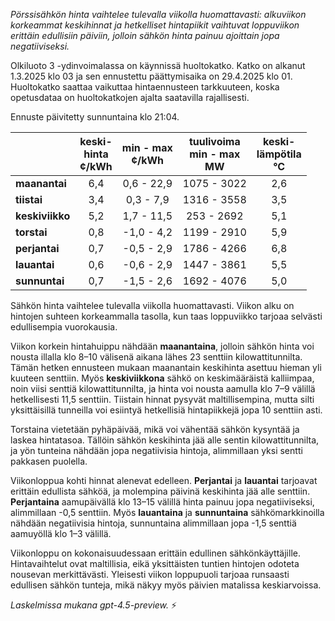 *Pörssisähkön hinta vaihtelee tulevalla viikolla huomattavasti: alkuviikon korkeammat keskihinnat ja hetkelliset hintapiikit vaihtuvat loppuviikon erittäin edullisiin päiviin, jolloin sähkön hinta painuu ajoittain jopa negatiiviseksi.*

Olkiluoto 3 -ydinvoimalassa on käynnissä huoltokatko. Katko on alkanut 1.3.2025 klo 03 ja sen ennustettu päättymisaika on 29.4.2025 klo 01. Huoltokatko saattaa vaikuttaa hintaennusteen tarkkuuteen, koska opetusdataa on huoltokatkojen ajalta saatavilla rajallisesti.

Ennuste päivitetty sunnuntaina klo 21:04.

|          | keski-<br>hinta<br>¢/kWh | min - max<br>¢/kWh | tuulivoima<br>min - max<br>MW | keski-<br>lämpötila<br>°C |
|:-------------|:----------------:|:----------------:|:-------------:|:-------------:|
| **maanantai**  | 6,4 | 0,6 - 22,9 | 1075 - 3022 | 2,6 |
| **tiistai**    | 3,4 | 0,3 - 7,9 | 1316 - 3558 | 3,5 |
| **keskiviikko**| 5,2 | 1,7 - 11,5 | 253 - 2692 | 5,1 |
| **torstai**    | 0,8 | -1,0 - 4,2 | 1199 - 2910 | 5,9 |
| **perjantai**  | 0,7 | -0,5 - 2,9 | 1786 - 4266 | 6,8 |
| **lauantai**   | 0,6 | -0,6 - 2,9 | 1447 - 3861 | 5,5 |
| **sunnuntai**  | 0,7 | -1,5 - 2,6 | 1692 - 4076 | 5,0 |

Sähkön hinta vaihtelee tulevalla viikolla huomattavasti. Viikon alku on hintojen suhteen korkeammalla tasolla, kun taas loppuviikko tarjoaa selvästi edullisempia vuorokausia.

Viikon korkein hintahuippu nähdään **maanantaina**, jolloin sähkön hinta voi nousta illalla klo 8–10 välisenä aikana lähes 23 senttiin kilowattitunnilta. Tämän hetken ennusteen mukaan maanantain keskihinta asettuu hieman yli kuuteen senttiin. Myös **keskiviikkona** sähkö on keskimääräistä kalliimpaa, noin viisi senttiä kilowattitunnilta, ja hinta voi nousta aamulla klo 7–9 välillä hetkellisesti 11,5 senttiin. Tiistain hinnat pysyvät maltillisempina, mutta silti yksittäisillä tunneilla voi esiintyä hetkellisiä hintapiikkejä jopa 10 senttiin asti.

Torstaina vietetään pyhäpäivää, mikä voi vähentää sähkön kysyntää ja laskea hintatasoa. Tällöin sähkön keskihinta jää alle sentin kilowattitunnilta, ja yön tunteina nähdään jopa negatiivisia hintoja, alimmillaan yksi sentti pakkasen puolella. 

Viikonloppua kohti hinnat alenevat edelleen. **Perjantai** ja **lauantai** tarjoavat erittäin edullista sähköä, ja molempina päivinä keskihinta jää alle senttiin. **Perjantaina** aamupäivällä klo 13–15 välillä hinta painuu jopa negatiiviseksi, alimmillaan -0,5 senttiin. Myös **lauantaina** ja **sunnuntaina** sähkömarkkinoilla nähdään negatiivisia hintoja, sunnuntaina alimmillaan jopa -1,5 senttiä aamuyöllä klo 1–3 välillä.

Viikonloppu on kokonaisuudessaan erittäin edullinen sähkönkäyttäjille. Hintavaihtelut ovat maltillisia, eikä yksittäisten tuntien hintojen odoteta nousevan merkittävästi. Yleisesti viikon loppupuoli tarjoaa runsaasti edullisen sähkön tunteja, mikä näkyy myös päivien matalissa keskiarvoissa.

*Laskelmissa mukana gpt-4.5-preview.* ⚡
